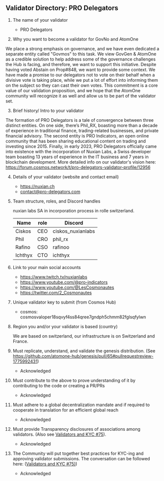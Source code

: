 ## Validator Directory: PRO Delegators

1) The name of your validator

	- PRO Delegators

2) Why you want to become a validator for GovNo and AtomOne

We place a strong emphasis on governance, and we have even dedicated a separate entity called "Govmos" to this task. We view GovGen & AtomOne as a credible solution to help address some of the governance challenges the Hub is facing, and therefore, we want to support this initiative. Despite having voted Abstain on Prop#848, we want to provide some context. We have made a promise to our delegators not to vote on their behalf when a divisive vote is taking place, while we put a lot of effort into informing them on the subject so they can cast their own votes. This commitment is a core value of our validation proposition, and we hope that the AtomOne community will recognize it as well and allow us to be part of the validator set.

3) Brief history/ Intro to your validator

The formation of PRO Delegators is a tale of convergence between three distinct entities. On one side, there’s Phil_RX, boasting more than a decade of experience in traditional finance, trading-related businesses, and private financial advisory. The second entity is PRO Indicators, an open online community that has been sharing educational content on trading and investing since 2015. Finally, in early 2023, PRO Delegators officially came into existence with the incorporation of Nuxian Labs, a Swiss developer team boasting 13 years of experience in the IT business and 7 years in blockchain development. More detailed info on our validator's vision here: https://forum.cosmos.network/t/pro-delegators-validator-profile/12956

4) Details of your validator (website and contact email)

	- https://nuxian.ch
	- contact@pro-delegators.com

5) Team structure, roles, and Discord handles

	nuxian labs SA in incorporation process in rolle switzerland.
	
	| Name    | role | Discord           |
	| ------- | ---- | ----------------- |
	| Ciskos  | CEO  | ciskos_nuxianlabs |
	| Phil    | CRO  | phil_rx           |
	| Rafino  | CSO  | rafinoo           |
	| Ichthyx | CTO  | ichthyx           | 
	

6) Link to your main social accounts

	- https://www.twitch.tv/nuxianlabs
	- https://www.youtube.com/@pro-indicators
	- https://www.youtube.com/@LesCosmonautes
	- https://twitter.com/2_Cosmonautes


7) Unique validator key to submit (from Cosmos Hub)

	- cosmos: cosmosvaloper18sqvyf4ss84qree7gndph5chmm82fglsqfylwn

8) Region you and/or your validator is based (country)

	We are based on switzerland, our infrastructure is on Switzerland and France.

9) Must replicate, understand, and validate the genesis distribution. (See https://github.com/atomone-hub/genesis/pull/65#pullrequestreview-1775992431)

	- Acknowledged

10) Must contribute to the above to prove understanding of it by contributing to the code or creating a PR/PRs

	- Acknowledged

11) Must adhere to a global decentralization mandate and if required to cooperate in translation for an efficient global reach

	- Acknowledged

12) Must provide Transparency disclosures of associations among validators. (Also see [Validators and KYC #75](https://github.com/atomone-hub/genesis/issues/75#issue-2034573094)).

	- Acknowledged

13) The Community will put together best practices for KYC-ing and approving validator submissions. The conversation can be followed here: ([Validators and KYC #75)](https://github.com/atomone-hub/genesis/issues/75#issue-2034573094))

	- Acknowledged